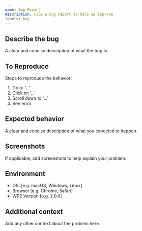 ```yaml
---
name: Bug Report
description: File a bug report to help us improve
labels: bug
---
```


## Describe the bug

A clear and concise description of what the bug is.

## To Reproduce

Steps to reproduce the behavior:

1. Go to '...'
2. Click on '...'
3. Scroll down to '...'
4. See error

## Expected behavior

A clear and concise description of what you expected to happen.

## Screenshots

If applicable, add screenshots to help explain your problem.

## Environment

- OS: [e.g. macOS, Windows, Linux]
- Browser [e.g. Chrome, Safari]
- WP2 Version [e.g. 2.0.0]

## Additional context

Add any other context about the problem here.
